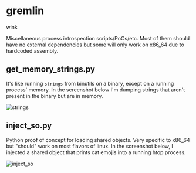 # gremlin
wink

Miscellaneous process introspection scripts/PoCs/etc. Most of them should have no
external dependencies but some will only work on x86_64 due to hardcoded assembly.

## get_memory_strings.py

It's like running `strings` from binutils on a binary, except on a running process'
memory. In the screenshot below I'm dumping strings that aren't present in the binary
but are in memory.

![strings](https://pbs.twimg.com/media/DXaMfQ0WsAAGKn3.jpg:large)

## inject_so.py

Python proof of concept for loading shared objects. Very specific to x86_64 but
"should" work on most flavors of linux. In the screenshot below, I injected a
shared object that prints cat emojis into a running htop process.

![inject_so](https://i.imgur.com/79XCq6q.png)
